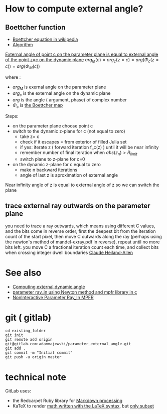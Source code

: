 
# How to compute external angle?



## Boettcher function
* [Boettcher equation in wikipedia](https://en.wikipedia.org/wiki/B%C3%B6ttcher%27s_equation)
* [Algorithm](https://en.wikibooks.org/wiki/Fractals/Iterations_in_the_complex_plane/boettcher#ArgPhi_-_External_angle_-_angular_component_of_complex_potential)


[External angle of point c on the parameter plane is equal to external angle of the point z=c on the dynamic plane](https://en.wikipedia.org/wiki/External_ray)
$`arg_M(c) = arg_c(z=c) = arg(\Phi_c(z= c)) = arg(\Phi_M(c)) `$


where :
* $`arg_M`$ is exernal angle on the parameter plane
* $`arg_c`$ is the external angle on the dynamic plane
* $`arg`$ is the angle ( argument, phase) of complex number
* $`\Phi_c`$ is [the Boettcher map ](https://en.wikipedia.org/wiki/External_ray#Dynamical_plane_.3D_z-plane)


Steps:
* on the parameter plane choose point c
* switch to the dynamic z-plane for c (not equal to zero)
  * take z= c 
  * check if it escapes = from exterior of filled Julia set
  * if yes: iterate z ( forward iteration  f_c(z) ) until it will be near infinity
  * remember number of final iteration when $`abs(z_n) > R_{limit} `$
  * switch plane to z-plane for c=0
* on the dynamic z-plane for c equal to zero
  * make n backward iterations 
  * angle of last z is aproximation of external angle 
  
  
  
Near infinity angle of z is equal to external angle of z so we can switch the plane


## trace external ray outwards on the parameter plane

>>>
you need to trace a ray outwards, which means using different C values,
and the bits come in reverse order, first the deepest bit from the
iteration count of the start pixel, then move C outwards along the ray
(perhaps using the newton's method of mandel-exray.pdf in reverse),
repeat until no more bits left.  you move C a fractional iteration count
each time, and collect bits when crossing integer dwell boundaries
[Claude Heiland-Allen](http://mathr.co.uk/blog/)
>>>>











# See also
* [Computing external dynamic angle](https://gitlab.com/adammajewski/dynamic_external_angle)
* [parameter ray_in using Newton method and mpfr library in c ](https://gitlab.com/c_files/parameter_ray_in_newton_mpfr)
* [NonInteractive Parameter Ray_In MPFR](https://gitlab.com/adammajewski/NonInteractiveParameterRayInMPFR)


# git ( gitlab)

```
cd existing_folder
git init
git remote add origin git@gitlab.com:adammajewski/parameter_external_angle.git
git add .
git commit -m "Initial commit"
git push -u origin master
```


# technical note
GitLab uses:
* the Redcarpet Ruby library for [Markdown processing](https://gitlab.com/gitlab-org/gitlab-ce/blob/master/doc/user/markdown.md)
* KaTeX to render [math written with the LaTeX syntax](https://gitlab.com/gitlab-org/gitlab-ce/blob/master/doc/user/markdown.md), but [only subset](https://khan.github.io/KaTeX/function-support.html)

